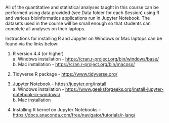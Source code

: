 All of the quantitative and statistical analyses taught in this course can be performed using data provided (see Data folder for each Session) using R and various bioinformatics applications run in Jupyter Notebook.  The datasets used in the course will be small enough so that students can complete all analyses on their laptops.

Instructions for installing R and Jupyter on Windows or Mac laptops can be found via the links below:

1. R version 4.4 (or higher)<br>
   a. Windows installation - https://cran.r-project.org/bin/windows/base/<br>
   b. Mac installation - https://cran.r-project.org/bin/macosx/<br>

2. Tidyverse R package - https://www.tidyverse.org/

3. Jupyter Notebook - https://jupyter.org/install<br>
   a. Windows installation - https://www.geeksforgeeks.org/install-jupyter-notebook-in-windows/<br>
   b. Mac installation <br>

4. Installing R kernel on Jupyter Notebooks - https://docs.anaconda.com/free/navigator/tutorials/r-lang/


